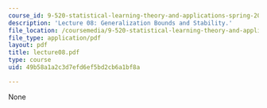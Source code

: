 ```yaml
---
course_id: 9-520-statistical-learning-theory-and-applications-spring-2003
description: 'Lecture 08: Generalization Bounds and Stability.'
file_location: /coursemedia/9-520-statistical-learning-theory-and-applications-spring-2003/49b58a1a2c3d7efd6ef5bd2cb6a1bf8a_lecture08.pdf
file_type: application/pdf
layout: pdf
title: lecture08.pdf
type: course
uid: 49b58a1a2c3d7efd6ef5bd2cb6a1bf8a

---
```

None